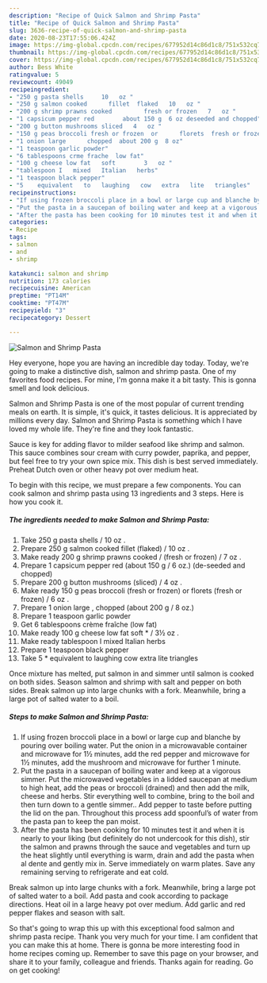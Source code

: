 ```yaml
---
description: "Recipe of Quick Salmon and Shrimp Pasta"
title: "Recipe of Quick Salmon and Shrimp Pasta"
slug: 3636-recipe-of-quick-salmon-and-shrimp-pasta
date: 2020-08-23T17:55:06.424Z
image: https://img-global.cpcdn.com/recipes/677952d14c86d1c8/751x532cq70/salmon-and-shrimp-pasta-recipe-main-photo.jpg
thumbnail: https://img-global.cpcdn.com/recipes/677952d14c86d1c8/751x532cq70/salmon-and-shrimp-pasta-recipe-main-photo.jpg
cover: https://img-global.cpcdn.com/recipes/677952d14c86d1c8/751x532cq70/salmon-and-shrimp-pasta-recipe-main-photo.jpg
author: Bess White
ratingvalue: 5
reviewcount: 49049
recipeingredient:
- "250 g pasta shells     10   oz "
- "250 g salmon cooked      fillet  flaked   10   oz "
- "200 g shrimp prawns cooked         fresh or frozen   7   oz "
- "1 capsicum pepper red        about 150 g  6 oz deseeded and chopped"
- "200 g button mushrooms sliced   4   oz "
- "150 g peas broccoli fresh or frozen  or      florets  fresh or frozen   6   oz "
- "1 onion large      chopped  about 200 g  8 oz"
- "1 teaspoon garlic powder"
- "6 tablespoons crme frache  low fat"
- "100 g cheese low fat   soft        3   oz "
- "tablespoon I   mixed   Italian   herbs"
- "1 teaspoon black pepper"
- "5    equivalent   to   laughing   cow   extra   lite   triangles"
recipeinstructions:
- "If using frozen broccoli place in a bowl or large cup and blanche by pouring over boiling water. Put the onion in a microwavable container and microwave for 1½ minutes, add the red pepper and microwave for 1½ minutes, add the mushroom and microwave for further 1 minute."
- "Put the pasta in a saucepan of boiling water and keep at a vigorous simmer. Put the microwaved vegetables in a lidded saucepan at medium to high heat, add the peas or broccoli (drained) and then add the milk, cheese and herbs. Stir everything well to combine, bring to the boil and then turn down to a gentle simmer.. Add pepper to taste before putting the lid on the pan. Throughout this process add spoonful’s of water from the pasta pan to keep the pan moist."
- "After the pasta has been cooking for 10 minutes test it and when it is nearly to your liking (but definitely do not undercook for this dish), stir the salmon and prawns through the sauce and vegetables and turn up the heat slightly until everything is warm, drain and add the pasta when al dente and gently mix in. Serve immediately on warm plates. Save any remaining serving to refrigerate and eat cold."
categories:
- Recipe
tags:
- salmon
- and
- shrimp

katakunci: salmon and shrimp 
nutrition: 173 calories
recipecuisine: American
preptime: "PT14M"
cooktime: "PT47M"
recipeyield: "3"
recipecategory: Dessert

---
```



![Salmon and Shrimp Pasta](https://img-global.cpcdn.com/recipes/677952d14c86d1c8/751x532cq70/salmon-and-shrimp-pasta-recipe-main-photo.jpg)

Hey everyone, hope you are having an incredible day today. Today, we're going to make a distinctive dish, salmon and shrimp pasta. One of my favorites food recipes. For mine, I'm gonna make it a bit tasty. This is gonna smell and look delicious.

Salmon and Shrimp Pasta is one of the most popular of current trending meals on earth. It is simple, it's quick, it tastes delicious. It is appreciated by millions every day. Salmon and Shrimp Pasta is something which I have loved my whole life. They're fine and they look fantastic.

Sauce is key for adding flavor to milder seafood like shrimp and salmon. This sauce combines sour cream with curry powder, paprika, and pepper, but feel free to try your own spice mix. This dish is best served immediately. Preheat Dutch oven or other heavy pot over medium heat.


To begin with this recipe, we must prepare a few components. You can cook salmon and shrimp pasta using 13 ingredients and 3 steps. Here is how you cook it.

<!--inarticleads1-->

##### The ingredients needed to make Salmon and Shrimp Pasta:

1. Take 250 g pasta shells   /  10   oz .
1. Prepare 250 g salmon cooked      fillet  (flaked) /  10   oz .
1. Make ready 200 g shrimp prawns cooked     /    (fresh or frozen) /  7   oz .
1. Prepare 1 capsicum pepper red        (about 150 g / 6 oz.) (de-seeded and chopped)
1. Prepare 200 g button mushrooms (sliced) /  4   oz .
1. Make ready 150 g peas broccoli (fresh or frozen)  or      florets  (fresh or frozen) /  6   oz .
1. Prepare 1 onion large    ,  chopped  (about 200 g / 8 oz.)
1. Prepare 1 teaspoon garlic powder
1. Get 6 tablespoons crème fraîche  (low fat)
1. Make ready 100 g cheese low fat   soft    *  /  3½   oz .
1. Make ready tablespoon I   mixed   Italian   herbs
1. Prepare 1 teaspoon black pepper
1. Take 5 *   equivalent   to   laughing   cow   extra   lite   triangles


Once mixture has melted, put salmon in and simmer until salmon is cooked on both sides. Season salmon and shrimp with salt and pepper on both sides. Break salmon up into large chunks with a fork. Meanwhile, bring a large pot of salted water to a boil. 

<!--inarticleads2-->

##### Steps to make Salmon and Shrimp Pasta:

1. If using frozen broccoli place in a bowl or large cup and blanche by pouring over boiling water. Put the onion in a microwavable container and microwave for 1½ minutes, add the red pepper and microwave for 1½ minutes, add the mushroom and microwave for further 1 minute.
1. Put the pasta in a saucepan of boiling water and keep at a vigorous simmer. Put the microwaved vegetables in a lidded saucepan at medium to high heat, add the peas or broccoli (drained) and then add the milk, cheese and herbs. Stir everything well to combine, bring to the boil and then turn down to a gentle simmer.. Add pepper to taste before putting the lid on the pan. Throughout this process add spoonful’s of water from the pasta pan to keep the pan moist.
1. After the pasta has been cooking for 10 minutes test it and when it is nearly to your liking (but definitely do not undercook for this dish), stir the salmon and prawns through the sauce and vegetables and turn up the heat slightly until everything is warm, drain and add the pasta when al dente and gently mix in. Serve immediately on warm plates. Save any remaining serving to refrigerate and eat cold.


Break salmon up into large chunks with a fork. Meanwhile, bring a large pot of salted water to a boil. Add pasta and cook according to package directions. Heat oil in a large heavy pot over medium. Add garlic and red pepper flakes and season with salt. 

So that's going to wrap this up with this exceptional food salmon and shrimp pasta recipe. Thank you very much for your time. I am confident that you can make this at home. There is gonna be more interesting food in home recipes coming up. Remember to save this page on your browser, and share it to your family, colleague and friends. Thanks again for reading. Go on get cooking!
